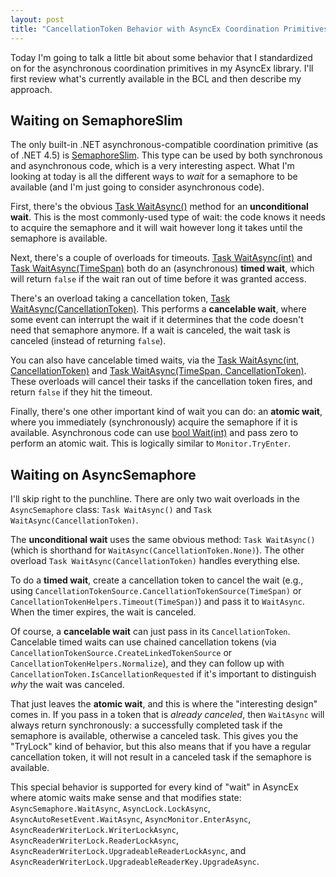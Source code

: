 ```yaml
---
layout: post
title: "CancellationToken Behavior with AsyncEx Coordination Primitives"
---
```

Today I'm going to talk a little bit about some behavior that I standardized on for the asynchronous coordination primitives in my AsyncEx library. I'll first review what's currently available in the BCL and then describe my approach.

## Waiting on SemaphoreSlim

The only built-in .NET asynchronous-compatible coordination primitive (as of .NET 4.5) is [SemaphoreSlim](http://msdn.microsoft.com/en-us/library/system.threading.semaphoreslim.aspx). This type can be used by both synchronous and asynchronous code, which is a very interesting aspect. What I'm looking at today is all the different ways to _wait_ for a semaphore to be available (and I'm just going to consider asynchronous code).

First, there's the obvious [Task WaitAsync()](http://msdn.microsoft.com/en-us/library/hh462805.aspx) method for an **unconditional wait**. This is the most commonly-used type of wait: the code knows it needs to acquire the semaphore and it will wait however long it takes until the semaphore is available.

Next, there's a couple of overloads for timeouts. [Task<bool> WaitAsync(int)](http://msdn.microsoft.com/en-us/library/hh462740.aspx) and [Task<bool> WaitAsync(TimeSpan)](http://msdn.microsoft.com/en-us/library/hh462723.aspx) both do an (asynchronous) **timed wait**, which will return `false` if the wait ran out of time before it was granted access.

There's an overload taking a cancellation token, [Task WaitAsync(CancellationToken)](http://msdn.microsoft.com/en-us/library/hh462773.aspx). This performs a **cancelable wait**, where some event can interrupt the wait if it determines that the code doesn't need that semaphore anymore. If a wait is canceled, the wait task is canceled (instead of returning `false`).

You can also have cancelable timed waits, via the [Task<bool> WaitAsync(int, CancellationToken)](http://msdn.microsoft.com/en-us/library/hh462846.aspx) and [Task<bool> WaitAsync(TimeSpan, CancellationToken)](http://msdn.microsoft.com/en-us/library/hh462788.aspx). These overloads will cancel their tasks if the cancellation token fires, and return `false` if they hit the timeout.

Finally, there's one other important kind of wait you can do: an **atomic wait**, where you immediately (synchronously) acquire the semaphore if it is available. Asynchronous code can use [bool Wait(int)](http://msdn.microsoft.com/en-us/library/dd289488.aspx) and pass zero to perform an atomic wait. This is logically similar to `Monitor.TryEnter`.

## Waiting on AsyncSemaphore

I'll skip right to the punchline. There are only two wait overloads in the `AsyncSemaphore` class: `Task WaitAsync()` and `Task WaitAsync(CancellationToken)`.

The **unconditional wait** uses the same obvious method: `Task WaitAsync()` (which is shorthand for `WaitAsync(CancellationToken.None)`). The other overload `Task WaitAsync(CancellationToken)` handles everything else.

To do a **timed wait**, create a cancellation token to cancel the wait (e.g., using `CancellationTokenSource.CancellationTokenSource(TimeSpan)` or `CancellationTokenHelpers.Timeout(TimeSpan)`) and pass it to `WaitAsync`. When the timer expires, the wait is canceled.

Of course, a **cancelable wait** can just pass in its `CancellationToken`. Cancelable timed waits can use chained cancellation tokens (via `CancellationTokenSource.CreateLinkedTokenSource` or `CancellationTokenHelpers.Normalize`), and they can follow up with `CancellationToken.IsCancellationRequested` if it's important to distinguish _why_ the wait was canceled.

That just leaves the **atomic wait**, and this is where the "interesting design" comes in. If you pass in a token that is _already canceled_, then `WaitAsync` will always return synchronously: a successfully completed task if the semaphore is available, otherwise a canceled task. This gives you the "TryLock" kind of behavior, but this also means that if you have a regular cancellation token, it will not result in a canceled task if the semaphore is available.

This special behavior is supported for every kind of "wait" in AsyncEx where atomic waits make sense and that modifies state: `AsyncSemaphore.WaitAsync`, `AsyncLock.LockAsync`, `AsyncAutoResetEvent.WaitAsync`, `AsyncMonitor.EnterAsync`, `AsyncReaderWriterLock.WriterLockAsync`, `AsyncReaderWriterLock.ReaderLockAsync`, `AsyncReaderWriterLock.UpgradeableReaderLockAsync`, and `AsyncReaderWriterLock.UpgradeableReaderKey.UpgradeAsync`.

